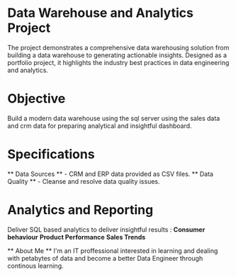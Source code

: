 # Data Warehouse and Analytics Project
The project demonstrates a comprehensive data warehousing solution from building a data warehouse to generating actionable insights. Designed as a portfolio project, it highlights the industry best practices
in data engineering and analytics.

# Objective
Build a modern data warehouse using the sql server using the sales data and crm data for preparing analytical and insightful dashboard.

# Specifications
** Data Sources ** - CRM and ERP data provided as CSV files.
** Data Quality ** - Cleanse and resolve data quality issues.

# Analytics and Reporting
Deliver SQL based analytics to deliver insightful results :
**Consumer behaviour**
**Product Performance**
**Sales Trends**

** About Me **
I'm an IT proffessional interested in learning and dealing with petabytes of data and become a better Data Engineer through continous learning.
